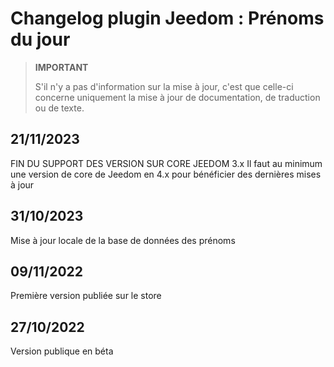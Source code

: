 # Changelog plugin Jeedom : Prénoms du jour

> **IMPORTANT**
>
> S'il n'y a pas d'information sur la mise à jour, c'est que celle-ci concerne uniquement la mise à jour de documentation, de traduction ou de texte.

## 21/11/2023
FIN DU SUPPORT DES VERSION SUR CORE JEEDOM 3.x
Il faut au minimum une version de core de Jeedom en 4.x pour bénéficier des dernières mises à jour

## 31/10/2023
Mise à jour locale de la base de données des prénoms

## 09/11/2022
Première version publiée sur le store

## 27/10/2022
Version publique en béta
